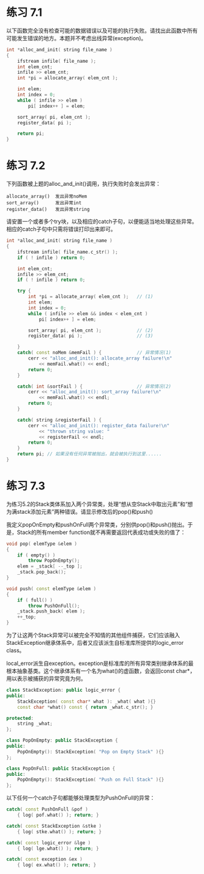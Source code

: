 # 练习 7.1

以下函数完全没有检查可能的数据错误以及可能的执行失败。请找出此函数中所有可能发生错误的地方。本题并不考虑出线异常(exception)。

```c++
int *alloc_and_init( string file_name )
{
    ifstream infile( file_name );
    int elem_cnt;
    infile >> elem_cnt;
    int *pi = allocate_array( elem_cnt );

    int elem;
    int index = 0;
    while ( infile >> elem )
        pi[ index++ ] = elem;

    sort_array( pi, elem_cnt );
    register_data( pi );

    return pi;
}
```

# 练习 7.2
下列函数被上题的alloc_and_init()调用，执行失败时会发出异常：

```
allocate_array()  发出异常noMem
sort_array()      发出异常int
register_data()   发出异常string
```

请安置一个或者多个try块，以及相应的catch子句，以便能适当地处理这些异常。相应的catch子句中只需将错误打印出来即可。

```c++
int *alloc_and_init( string file_name )
{
    ifstream infile( file_name.c_str() );
    if ( ! infile ) return 0;

    int elem_cnt;
    infile >> elem_cnt;
    if ( ! infile ) return 0;

    try {
        int *pi = allocate_array( elem_cnt );   // (1)
        int elem;
        int index = 0;
        while ( infile >> elem && index < elem_cnt )
            pi[ index++ ] = elem;

        sort_array( pi, elem_cnt );             // (2)
        register_data( pi );                    // (3)

    } 
    catch( const noMem &memFail ) {             // 异常情况(1)
        cerr << "alloc_and_init(): allocate_array failure!\n"
            << memFail.what() << endl;
        return 0;
    }

    catch( int &sortFail ) {                    // 异常情况(2)
        cerr << "alloc_and_init(): sort_array failure!\n"
            << memFail.what() << endl;
        return 0;
    }

    catch( string &registerFail ) {
        cerr << "alloc_and_init(): register_data failure!\n"
            << "thrown string value: "
            << registerFail << endl;
        return 0;
    }
    return pi; // 如果没有任何异常被抛出，就会被执行到这里......
}
```


# 练习 7.3

为练习5.2的Stack类体系加入两个异常类，处理“想从空Stack中取出元素”和“想为满stack添加元素”两种错误。请显示修改后的pop()和push()

我定义popOnEmpty和pushOnFull两个异常类，分别供pop()和push()抛出。于是，Stack的所有member function就不再需要返回代表成功或失败的值了：

```c++
void pop( elemType &elem )
{
    if ( empty() )
        throw PopOnEmpty();
    elem = _stack[ --_top ];
    _stack.pop_back();
}

void push( const elemType &elem )
{
    if ( full() )
        throw PushOnFull();
    _stack.push_back( elem );
    ++_top;
}

```

为了让这两个Stack异常可以被完全不知情的其他组件捕获，它们应该融入StackException继承体系中，后者又应该派生自标准库所提供的logic_error class。

local_error派生自exception。exception是标准库的所有异常类别继承体系的最根本抽象基类。这个继承体系有一个名为what()的虚函数，会返回const char*，用以表示被捕获的异常究竟为何。

```c++
class StackException: public logic_error {
public:
    StackException( const char* what ): _what( what ){}
    const char *what() const { return _what.c_str(); }

protected:
    string _what;
};

class PopOnEmpty: public StackException {
public:
    PopOnEmpty(): StackException( "Pop on Empty Stack" ){}
};

class PopOnFull: public StackException {
public:
    PopOnEmpty(): StackException( "Push on Full Stack" ){}
};
```

以下任何一个catch子句都能够处理类型为PushOnFull的异常：

```c++
catch( const PushOnFull &pof )
    { log( pof.what() ); return; }

catch( const StackException &stke )
    { log( stke.what() ); return; }

catch( const logic_error &lge )
    { log( lge.what() ); return; }

catch( const exception &ex )
    { log( ex.what() ); return; }
```


